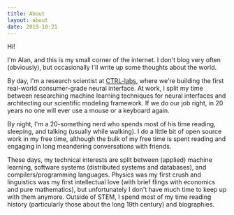 ```yaml
---
title: About
layout: about
date: 2019-10-21
---
```


Hi!

I'm Alan, and this is my small corner of the internet. I don't blog very
often (obviously), but occasionally I'll write up some thoughts about
the world.

By day, I'm a research scientist at [CTRL-labs](
https://www.ctrl-labs.com/), where we're building the first real-world
consumer-grade neural interface. At work, I split my time between
researching machine learning techniques for neural interfaces and
architecting our scientific modeling framework.  If we do our job right,
in 20 years no one will ever use a mouse or a keyboard again.

By night, I'm a 20-something nerd who spends most of his time reading,
sleeping, and talking (usually while walking). I do a little bit of open
source work in my free time, although the bulk of my free time is spent
reading and engaging in long meandering conversations with friends.

These days, my technical interests are split between (applied) machine
learning, software systems (distributed systems and databases), and
compilers/programming languages. Physics was my first crush and
linguistics was my first intellectual love (with brief flings with
economics and pure mathematics), but unfortunately I don't have much
time to keep up with them anymore. Outside of STEM, I spend most of my
time reading history (particularly those about the long 19th century)
and biographies.
